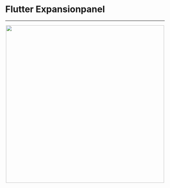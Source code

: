 # Flutter Expansionpanel
---
<p align="center">
      <img width="500" src="https://user-images.githubusercontent.com/51033703/228893759-3af7e908-ec08-4720-a846-3828b2c542ec.png">
 </p>
